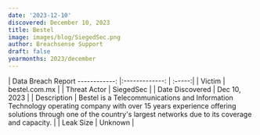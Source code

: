 ```yaml
---
date: '2023-12-10'
discovered: December 10, 2023
title: Bestel
image: images/blog/SiegedSec.png
author: Breachsense Support
draft: false
yearmonths: 2023/december
---
```



| Data Breach Report
------------:     |:-------------:    | :-----:|
| Victim      | bestel.com.mx      | 
| Threat Actor      | SiegedSec      | 
| Date Discovered      | Dec 10, 2023      | 
| Description      | Bestel is a Telecommunications and Information Technology operating company with over 15 years experience offering solutions through one of the country's largest networks due to its coverage and capacity.      | 
| Leak Size      | Unknown      | 

